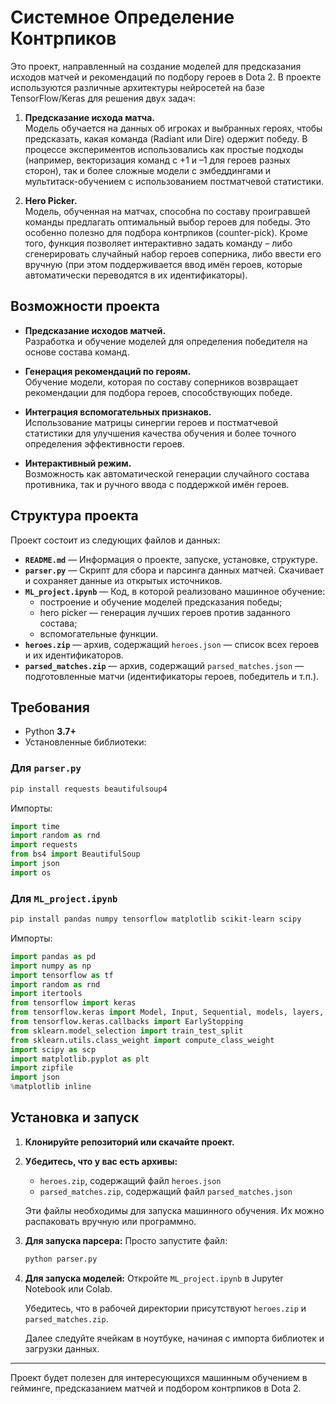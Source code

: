 # Системное Определение Контрпиков

Это проект, направленный на создание моделей для предсказания исходов матчей и рекомендаций по подбору героев в Dota 2. В проекте используются различные архитектуры нейросетей на базе TensorFlow/Keras для решения двух задач:

1. **Предсказание исхода матча.**  
   Модель обучается на данных об игроках и выбранных героях, чтобы предсказать, какая команда (Radiant или Dire) одержит победу. В процессе экспериментов использовались как простые подходы (например, векторизация команд с +1 и –1 для героев разных сторон), так и более сложные модели с эмбеддингами и мультитаск-обучением с использованием постматчевой статистики.

2. **Hero Picker.**  
   Модель, обученная на матчах, способна по составу проигравшей команды предлагать оптимальный выбор героев для победы. Это особенно полезно для подбора контрпиков (counter-pick). Кроме того, функция позволяет интерактивно задать команду – либо сгенерировать случайный набор героев соперника, либо ввести его вручную (при этом поддерживается ввод имён героев, которые автоматически переводятся в их идентификаторы).

## Возможности проекта

- **Предсказание исходов матчей.**  
  Разработка и обучение моделей для определения победителя на основе состава команд.
  
- **Генерация рекомендаций по героям.**  
  Обучение модели, которая по составу соперников возвращает рекомендации для подбора героев, способствующих победе.
  
- **Интеграция вспомогательных признаков.**  
  Использование матрицы синергии героев и постматчевой статистики для улучшения качества обучения и более точного определения эффективности героев.
  
- **Интерактивный режим.**  
  Возможность как автоматической генерации случайного состава противника, так и ручного ввода с поддержкой имён героев.

## Структура проекта

Проект состоит из следующих файлов и данных:

- **`README.md`** — Информация о проекте, запуске, установке, структуре.
- **`parser.py`** — Скрипт для сбора и парсинга данных матчей. Скачивает и сохраняет данные из открытых источников.
- **`ML_project.ipynb`** — Код, в которой реализовано машинное обучение:
  - построение и обучение моделей предсказания победы;
  - hero picker — генерация лучших героев против заданного состава;
  - вспомогательные функции.
- **`heroes.zip`** — архив, содержащий `heroes.json` — список всех героев и их идентификаторов.
- **`parsed_matches.zip`** — архив, содержащий `parsed_matches.json` — подготовленные матчи (идентификаторы героев, победитель и т.п.).

## Требования

- Python **3.7+**
- Установленные библиотеки:

### Для `parser.py`
```bash
pip install requests beautifulsoup4
```

Импорты:
```python
import time
import random as rnd
import requests
from bs4 import BeautifulSoup
import json
import os
```

### Для `ML_project.ipynb`
```bash
pip install pandas numpy tensorflow matplotlib scikit-learn scipy
```

Импорты:
```python
import pandas as pd
import numpy as np
import tensorflow as tf
import random as rnd
import itertools
from tensorflow import keras
from tensorflow.keras import Model, Input, Sequential, models, layers, optimizers, regularizers, callbacks
from tensorflow.keras.callbacks import EarlyStopping
from sklearn.model_selection import train_test_split
from sklearn.utils.class_weight import compute_class_weight
import scipy as scp
import matplotlib.pyplot as plt
import zipfile
import json
%matplotlib inline
```

## Установка и запуск

1. **Клонируйте репозиторий или скачайте проект.**

2. **Убедитесь, что у вас есть архивы:**
   - `heroes.zip`, содержащий файл `heroes.json`
   - `parsed_matches.zip`, содержащий файл `parsed_matches.json`

   Эти файлы необходимы для запуска машинного обучения. Их можно распаковать вручную или программно.

3. **Для запуска парсера:**
   Просто запустите файл:
   ```bash
   python parser.py
   ```

4. **Для запуска моделей:**
   Откройте `ML_project.ipynb` в Jupyter Notebook или Colab.

   Убедитесь, что в рабочей директории присутствуют `heroes.zip` и `parsed_matches.zip`.

   Далее следуйте ячейкам в ноутбуке, начиная с импорта библиотек и загрузки данных.

---

Проект будет полезен для интересующихся машинным обучением в гейминге, предсказанием матчей и подбором контрпиков в Dota 2.


